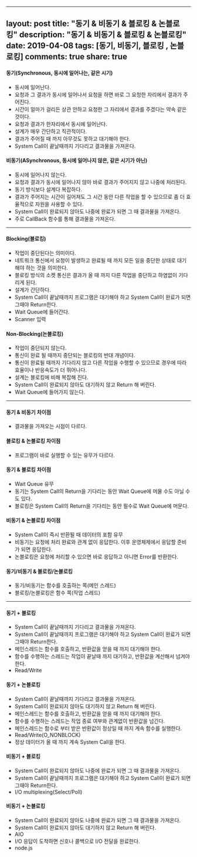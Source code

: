 
---
layout: post
title: "동기 & 비동기 & 블로킹 & 논블로킹"
description: "동기 & 비동기 & 블로킹 & 논블로킹"
date: 2019-04-08
tags: [동기, 비동기, 블로킹 , 논블로킹]
comments: true
share: true
---

#### 동기(Synchronous, 동시에 일어나는, 같은 시기)
* 동시에 일어난다.
* 요청과 그 결과가 동시에 일어나서 요청을 하면 바로 그 요청한 자리에서 결과가 주어진다.
* 시간이 얼마가 걸리든 상관 안하고 요청한 그 자리에서 결과를 주겠다는 약속 같은 것이다.
* 요청과 결과가 한자리에서 동시에 일어난다.
* 설계가 매우 간단하고 직관적이다.
* 결과가 주어질 때 까지 아무것도 못하고 대기해야 한다.
* System Call이 끝날때까지 기다리고 결과물을 가져온다.

#### 비동기(ASynchronous, 동시에 일어나지 않은, 같은 시기가 아닌)
* 동시에 일어나지 않는다.
* 요청과 결과가 동시에 일어나지 않아 바로 결과가 주어지지 않고 나중에 처리된다.
* 동기 방식보다 설계다 복잡하다.
* 결과가 주어지는 시간이 길어져도 그 시간 동안 다른 작업을 할 수 있으므로 좀 더 효율적으로 자원을 사용할 수 있다.
* System Call이 완료되지 않아도 나중에 완료가 되면 그 때 결과물을 가져온다.
* 주로 CallBack 함수를 통해 결과물을 가져온다.

----

#### Blocking(블로킹)
* 작업이 중단된다는 의미이다.
* 네트워크 통신에서 요청이 발생하고 완료될 때 까지 모든 일을 중단한 상태로 대기해야 하는 것을 의미한다.
* 블로킹 방식의 소켓 통신은 결과가 올 때 까지 다른 작업을 중단하고 하염없이 기다리게 된다.
* 설계가 간단하다.
* System Call이 끝날때까지 프로그램은 대기해야 하고 System Call이 완료가 되면 그때야 Return한다.
* Wait Queue에 들어간다.
* Scanner 입력

#### Non-Blocking(논블로킹)
* 작업이 중단되지 않는다.
* 통신이 완료 될 때까지 중단되는 블로킹의 반대 개념이다.
* 통신이 완료될 때까지 기다리지 않고 다른 작업을 수행할 수 있으므로 경우에 따라 효율이나 반응속도가 더 뛰어나다.
* 설계는 블로킹에 비해 복잡해 진다.
* System Call이 완료되지 않아도 대기하지 않고 Return 해 버린다.
* Wait Queue에 들어가지 않는다.

----

#### 동기 & 비동기 차이점
* 결과물을 가져오는 시점이 다르다.

#### 블로킹 & 논블로킹 차이점
* 프로그램이 바로 실행할 수 있는 유무가 다르다.

#### 동기 & 블로킹 차이점
* Wait Queue 유무
* 동기는 System Call의 Return을 기다리는 동안 Wait Queue에 머물 수도 아닐 수도 있다.
* 블로킹은 System Call의 Return을 기다리는 동안 필수로 Wait Queue에 머문다.

#### 비동기 & 논블로킹 차이점
* System Call이 즉시 반환될 때 데이터의 포함 유무
* 비동기는 요청에 처리 완료와 관계 없이 응답한다. 이후 운영체제에서 응답할 준비가 되면 응답한다.
* 논블로킹은 요청에 처리할 수 있으면 바로 응답하고 아니면 Error를 반환한다.

#### 동기/비동기 & 블로킹/논블로킹
* 동기/비동기는 함수를 호출하는 쪽(메인 스레드)
* 블로킹/논블로킹은 함수 쪽(작업 스레드)

----

#### 동기 + 블로킹
* System Call이 끝날때까지 기다리고 결과물을 가져온다.
* System Call이 끝날때까지 프로그램은 대기해야 하고 System Call이 완료가 되면 그때야 Return한다.
* 메인스레드는 함수를 호출하고, 반환값을 얻을 때 까지 대기해야 한다.
* 함수를 수행하는 스레드는 작업이 끝날때 까지 대기하고, 반환값을 계산해서 넘겨야 한다.
* Read/Write

#### 동기 + 논블로킹
* System Call이 끝날때까지 기다리고 결과물을 가져온다.
* System Call이 완료되지 않아도 대기하지 않고 Return 해 버린다.
* 메인스레드는 함수를 호출하고, 반환값을 얻을 때 까지 대기해야 한다.
* 함수를 수행하는 스레드는 작업 종료 여부와 관계없이 반환값을 넘긴다.
* 메인스레드는 함수로 부터 받은 반환값이 정상일 때 까지 계속 함수를 실행한다.
* Read/Write(O_NONBLOCK)
* 정상 데이터가 올 때 까지 계속 System Call을 한다.

#### 비동기 + 블로킹
* System Call이 완료되지 않아도 나중에 완료가 되면 그 때 결과물을 가져온다.
* System Call이 끝날때까지 프로그램은 대기해야 하고 System Call이 완료가 되면 그때야 Return한다.
* I/O multiplexing(Select/Poll)

#### 비동기 + 논블로킹
* System Call이 완료되지 않아도 나중에 완료가 되면 그 때 결과물을 가져온다.
* System Call이 완료되지 않아도 대기하지 않고 Return 해 버린다.
* AIO
* I/O 응답이 도착하면 신호나 콜백으로 I/O 전달을 완료한다.
* node.js